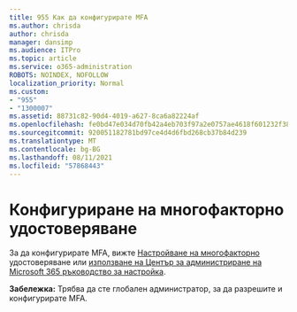 ```yaml
---
title: 955 Как да конфигурирате MFA
ms.author: chrisda
author: chrisda
manager: dansimp
ms.audience: ITPro
ms.topic: article
ms.service: o365-administration
ROBOTS: NOINDEX, NOFOLLOW
localization_priority: Normal
ms.custom:
- "955"
- "1300007"
ms.assetid: 88731c82-90d4-4019-a627-8ca6a82224af
ms.openlocfilehash: fe0bd47e034d70fb42a4eb703f97a2e0757ae4618f601232f385346954389f86
ms.sourcegitcommit: 920051182781bd97ce4d4d6fbd268cb37b84d239
ms.translationtype: MT
ms.contentlocale: bg-BG
ms.lasthandoff: 08/11/2021
ms.locfileid: "57868443"
---
```

# <a name="configure-multifactor-authentication"></a>Конфигуриране на многофакторно удостоверяване

За да конфигурирате MFA, вижте [Настройване на многофакторно](https://docs.microsoft.com/microsoft-365/admin/security-and-compliance/set-up-multi-factor-authentication) удостоверяване или [използване на Център за администриране на Microsoft 365 ръководство за настройка](https://admin.microsoft.com/AdminPortal/Home?ref=/modernonboarding/mfasetupguide).

**Забележка:** Трябва да сте глобален администратор, за да разрешите и конфигурирате MFA.
